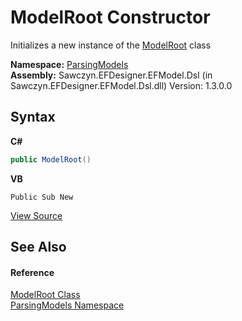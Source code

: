 # ModelRoot Constructor 
 

Initializes a new instance of the <a href="T_ParsingModels_ModelRoot">ModelRoot</a> class

**Namespace:**&nbsp;<a href="N_ParsingModels">ParsingModels</a><br />**Assembly:**&nbsp;Sawczyn.EFDesigner.EFModel.Dsl (in Sawczyn.EFDesigner.EFModel.Dsl.dll) Version: 1.3.0.0

## Syntax

**C#**<br />
``` C#
public ModelRoot()
```

**VB**<br />
``` VB
Public Sub New
```

<a href="https://github.com/msawczyn/EFDesigner/tree/master/src/ParsingModels/ModelRoot.cs#L7" title="View the source code">View Source</a><br />

## See Also


#### Reference
<a href="T_ParsingModels_ModelRoot">ModelRoot Class</a><br /><a href="N_ParsingModels">ParsingModels Namespace</a><br />